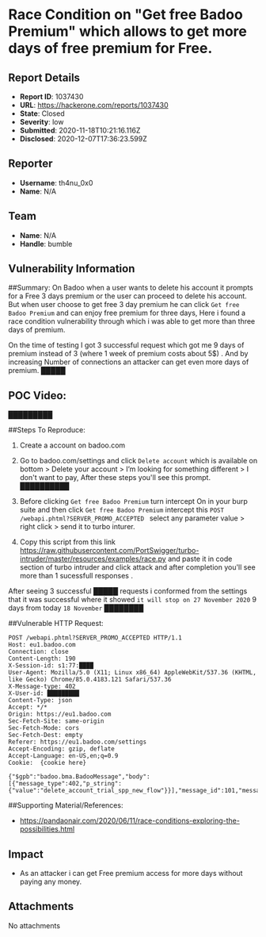 # Race Condition on "Get free Badoo Premium" which allows to get more days of free premium for Free. 

## Report Details
- **Report ID**: 1037430
- **URL**: https://hackerone.com/reports/1037430
- **State**: Closed
- **Severity**: low
- **Submitted**: 2020-11-18T10:21:16.116Z
- **Disclosed**: 2020-12-07T17:36:23.599Z

## Reporter
- **Username**: th4nu_0x0
- **Name**: N/A

## Team
- **Name**: N/A
- **Handle**: bumble

## Vulnerability Information
##Summary: 
On Badoo when a user wants to delete his account it prompts for a Free 3 days premium or the user can proceed to delete his account. But when user choose to get free 3 day premium he can click `Get free Badoo Premium` and can enjoy free premium for three days, Here i found a race condition vulnerability through which i was able to get more than three days of premium. 

On the time of testing I  got  3 successful request  which got me 9 days of premium instead of  3 (where 1 week of premium costs about 5$) . And by increasing Number of connections an attacker can get even more days of premium. 
█████

## POC Video: 
█████████

##Steps To Reproduce: 
  1. Create a account on badoo.com 
  2. Go to  badoo.com/settings and click `Delete account` which is available on bottom > Delete your account > I’m looking for something different > I don't want to pay, After these steps you'll see this prompt. 
        ██████████

  3. Before clicking `Get free Badoo Premium` turn intercept On in your burp suite and then click `Get free Badoo Premium` intercept this `POST /webapi.phtml?SERVER_PROMO_ACCEPTED ` select any parameter value > right click > send it to turbo inturer. 
  4. Copy this script from this link https://raw.githubusercontent.com/PortSwigger/turbo-intruder/master/resources/examples/race.py and paste it in code section of turbo intruder and click attack and  after completion you'll see more than 1 sucessfull responses .

After seeing 3 successful █████ requests i conformed from the settings that it was successful where it showed `it will stop on 27 November 2020` 9 days from today `18 November`
████████

##Vulnerable HTTP Request: 
```
POST /webapi.phtml?SERVER_PROMO_ACCEPTED HTTP/1.1
Host: eu1.badoo.com
Connection: close
Content-Length: 190
X-Session-id: s1:77:████
User-Agent: Mozilla/5.0 (X11; Linux x86_64) AppleWebKit/537.36 (KHTML, like Gecko) Chrome/85.0.4183.121 Safari/537.36
X-Message-type: 402
X-User-id: █████████
Content-Type: json
Accept: */*
Origin: https://eu1.badoo.com
Sec-Fetch-Site: same-origin
Sec-Fetch-Mode: cors
Sec-Fetch-Dest: empty
Referer: https://eu1.badoo.com/settings
Accept-Encoding: gzip, deflate
Accept-Language: en-US,en;q=0.9
Cookie:  {cookie here}

{"$gpb":"badoo.bma.BadooMessage","body":[{"message_type":402,"p_string":{"value":"delete_account_trial_spp_new_flow"}}],"message_id":101,"message_type":402,"version":1,"is_background":false}
```

##Supporting Material/References:
- https://pandaonair.com/2020/06/11/race-conditions-exploring-the-possibilities.html

## Impact

- As an attacker i can get Free premium access for more days without paying any money.

## Attachments
No attachments
